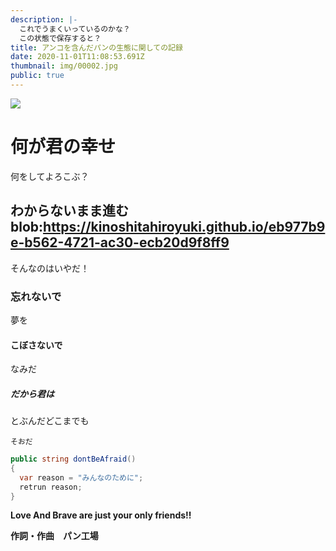 ```yaml
---
description: |-
  これでうまくいっているのかな？
  この状態で保存すると？
title: アンコを含んだパンの生態に関しての記録
date: 2020-11-01T11:08:53.691Z
thumbnail: img/00002.jpg
public: true
---
```

![](img/00002.jpg)

# 何が君の幸せ

何をしてよろこぶ？

## わからないまま進むblob:https://kinoshitahiroyuki.github.io/eb977b9e-b562-4721-ac30-ecb20d9f8ff9

そんなのはいやだ！

### 忘れないで

夢を

#### こぼさないで

なみだ

##### だから君は

とぶんだどこまでも

`そおだ`

```csharp
public string dontBeAfraid()
{
  var reason = "みんなのために";
  retrun reason;
}
```

**Love And Brave are just your only friends!!**

**作詞・作曲　パン工場**